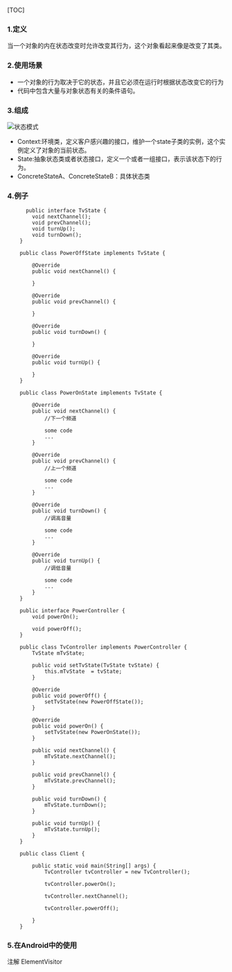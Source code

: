 [TOC]


### 1.定义

当一个对象的内在状态改变时允许改变其行为，这个对象看起来像是改变了其类。



### 2.使用场景

- 一个对象的行为取决于它的状态，并且它必须在运行时根据状态改变它的行为
- 代码中包含大量与对象状态有关的条件语句。

### 3.组成

![状态模式](https://github.com/sparkfengbo/AndroidNotes/blob/master/PictureRes/SJMS/%E7%8A%B6%E6%80%81%E6%A8%A1%E5%BC%8F.png?raw=true)

- Context:环境类，定义客户感兴趣的接口，维护一个state子类的实例，这个实例定义了对象的当前状态。
- State:抽象状态类或者状态接口，定义一个或者一组接口，表示该状态下的行为。
- ConcreteStateA、ConcreteStateB：具体状态类

### 4.例子

```
      public interface TvState {
        void nextChannel();
        void prevChannel();
        void turnUp();
        void turnDown();
    }

    public class PowerOffState implements TvState {

        @Override
        public void nextChannel() {

        }

        @Override
        public void prevChannel() {

        }

        @Override
        public void turnDown() {

        }

        @Override
        public void turnUp() {

        }
    }

    public class PowerOnState implements TvState {

        @Override
        public void nextChannel() {
            //下一个频道

            some code
            ...
        }

        @Override
        public void prevChannel() {
            //上一个频道

            some code
            ...
        }

        @Override
        public void turnDown() {
            //调高音量

            some code
            ...
        }

        @Override
        public void turnUp() {
            //调低音量

            some code
            ...
        }
    }
    
    public interface PowerController {
        void powerOn();
        
        void powerOff();
    }
    
    public class TvController implements PowerController {
        TvState mTvState;
        
        public void setTvState(TvState tvState) {
            this.mTvState  = tvState;
        }

        @Override
        public void powerOff() {
            setTvState(new PowerOffState());
        }

        @Override
        public void powerOn() {
            setTvState(new PowerOnState());
        }

        public void nextChannel() {
            mTvState.nextChannel();
        }

        public void prevChannel() {
            mTvState.prevChannel();
        }

        public void turnDown() {
            mTvState.turnDown();
        }

        public void turnUp() {
            mTvState.turnUp();
        }
    }
    
    public class Client {
        
        public static void main(String[] args) {
            TvController tvController = new TvController();
            
            tvController.powerOn();
            
            tvController.nextChannel();
            
            tvController.powerOff();
            
        }
    }
```

### 5.在Android中的使用

注解  ElementVisitor

